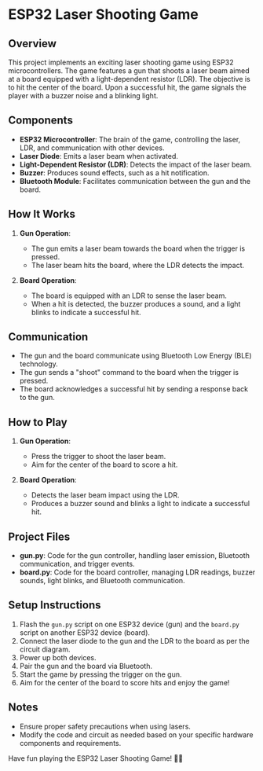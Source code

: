 # ESP32 Laser Shooting Game

## Overview

This project implements an exciting laser shooting game using ESP32 microcontrollers. The game features a gun that shoots a laser beam aimed at a board equipped with a light-dependent resistor (LDR). The objective is to hit the center of the board. Upon a successful hit, the game signals the player with a buzzer noise and a blinking light.

## Components

- **ESP32 Microcontroller**: The brain of the game, controlling the laser, LDR, and communication with other devices.
- **Laser Diode**: Emits a laser beam when activated.
- **Light-Dependent Resistor (LDR)**: Detects the impact of the laser beam.
- **Buzzer**: Produces sound effects, such as a hit notification.
- **Bluetooth Module**: Facilitates communication between the gun and the board.

## How It Works

1. **Gun Operation**:
   - The gun emits a laser beam towards the board when the trigger is pressed.
   - The laser beam hits the board, where the LDR detects the impact.

2. **Board Operation**:
   - The board is equipped with an LDR to sense the laser beam.
   - When a hit is detected, the buzzer produces a sound, and a light blinks to indicate a successful hit.

## Communication

- The gun and the board communicate using Bluetooth Low Energy (BLE) technology.
- The gun sends a "shoot" command to the board when the trigger is pressed.
- The board acknowledges a successful hit by sending a response back to the gun.

## How to Play

1. **Gun Operation**:
   - Press the trigger to shoot the laser beam.
   - Aim for the center of the board to score a hit.

2. **Board Operation**:
   - Detects the laser beam impact using the LDR.
   - Produces a buzzer sound and blinks a light to indicate a successful hit.

## Project Files

- **gun.py**: Code for the gun controller, handling laser emission, Bluetooth communication, and trigger events.
- **board.py**: Code for the board controller, managing LDR readings, buzzer sounds, light blinks, and Bluetooth communication.

## Setup Instructions

1. Flash the `gun.py` script on one ESP32 device (gun) and the `board.py` script on another ESP32 device (board).
2. Connect the laser diode to the gun and the LDR to the board as per the circuit diagram.
3. Power up both devices.
4. Pair the gun and the board via Bluetooth.
5. Start the game by pressing the trigger on the gun.
6. Aim for the center of the board to score hits and enjoy the game!

## Notes

- Ensure proper safety precautions when using lasers.
- Modify the code and circuit as needed based on your specific hardware components and requirements.

Have fun playing the ESP32 Laser Shooting Game! 🎯🔫
